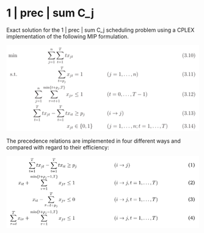 # 1 | prec | sum C_j

Exact solution for the 1 | prec | sum C_j scheduling problem using a CPLEX implementation of the following MIP formulation.

![mip formulation](res/mip.png "MIP")

The precedence relations are implemented in four different ways and compared with regard to their efficiency:

![precedence relations](res/prec.png "PREC")